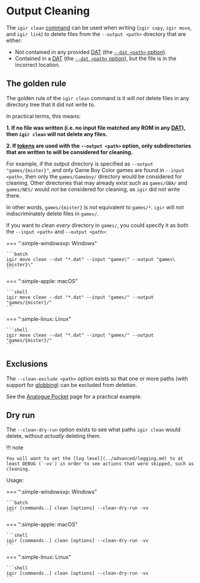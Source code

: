# Output Cleaning

The `igir clean` [command](../commands.md) can be used when writing (`igir copy`, `igir move`, and `igir link`) to delete files from the `--output <path>` directory that are either:

- Not contained in any provided [DAT](../dats/introduction.md) (the [`--dat <path>` option](../dats/processing.md#scanning-for-dats)).
- Contained in a [DAT](../dats/introduction.md) (the [`--dat <path>` option](../dats/processing.md#scanning-for-dats)), but the file is in the incorrect location.

## The golden rule

The golden rule of the `igir clean` command is it will _not_ delete files in any directory tree that it did not write to.

In practical terms, this means:

**1. If no file was written (i.e. no input file matched any ROM in any [DAT](../dats/introduction.md)), then `igir clean` will not delete any files.**

**2. If [tokens](tokens.md) are used with the `--output <path>` option, only subdirectories that are written to will be considered for cleaning.**

For example, if the output directory is specified as `--output "games/{mister}"`, and only Game Boy Color games are found in `--input <path>`, then only the `games/Gameboy/` directory would be considered for cleaning. Other directories that may already exist such as `games/GBA/` and `games/NES/` would _not_ be considered for cleaning, as `igir` did not write there.

In other words, `games/{mister}` is _not_ equivalent to `games/*`. `igir` will _not_ indiscriminately delete files in `games/`.

If you want to clean _every_ directory in `games/`, you could specify it as both the `--input <path>` and `--output <path>`:

=== ":simple-windowsxp: Windows"

    ```batch
    igir move clean --dat "*.dat" --input "games\" --output "games\{mister}\"
    ```

=== ":simple-apple: macOS"

    ```shell
    igir move clean --dat "*.dat" --input "games/" --output "games/{mister}/"
    ```

=== ":simple-linux: Linux"

    ```shell
    igir move clean --dat "*.dat" --input "games/" --output "games/{mister}/"
    ```

## Exclusions

The `--clean-exclude <path>` option exists so that one or more paths (with support for [globbing](../input/file-scanning.md)) can be excluded from deletion.

See the [Analogue Pocket](../usage/hardware/analogue-pocket.md) page for a practical example.

## Dry run

The `--clean-dry-run` option exists to see what paths `igir clean` would delete, without _actually_ deleting them.

!!! note

    You will want to set the [log level](../advanced/logging.md) to at least DEBUG (`-vv`) in order to see actions that were skipped, such as cleaning.

Usage:

=== ":simple-windowsxp: Windows"

    ```batch
    igir [commands..] clean [options] --clean-dry-run -vv
    ```

=== ":simple-apple: macOS"

    ```shell
    igir [commands..] clean [options] --clean-dry-run -vv
    ```

=== ":simple-linux: Linux"

    ```shell
    igir [commands..] clean [options] --clean-dry-run -vv
    ```
